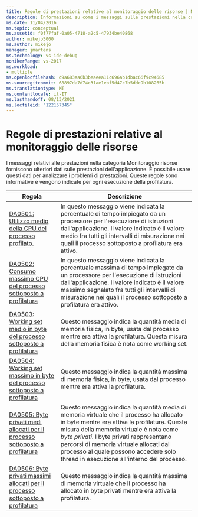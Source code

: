 ```yaml
---
title: Regole di prestazioni relative al monitoraggio delle risorse | Microsoft Docs
description: Informazioni su come i messaggi sulle prestazioni nella categoria Monitoraggio risorse forniscono dati aggiuntivi sulle prestazioni dell'applicazione.
ms.date: 11/04/2016
ms.topic: conceptual
ms.assetid: f0f77faf-0a05-4718-a2c5-47934be40868
author: mikejo5000
ms.author: mikejo
manager: jmartens
ms.technology: vs-ide-debug
monikerRange: vs-2017
ms.workload:
- multiple
ms.openlocfilehash: d9a683aa6b3beaeea11c696ab1dbac66f9c94685
ms.sourcegitcommit: 68897da7d74c31ae1ebf5d47c7b5ddc9b108265b
ms.translationtype: MT
ms.contentlocale: it-IT
ms.lasthandoff: 08/13/2021
ms.locfileid: "122157345"
---
```

# <a name="resource-monitoring-performance-rules"></a>Regole di prestazioni relative al monitoraggio delle risorse
I messaggi relativi alle prestazioni nella categoria Monitoraggio risorse forniscono ulteriori dati sulle prestazioni dell'applicazione. È possibile usare questi dati per analizzare i problemi di prestazioni. Queste regole sono informative e vengono indicate per ogni esecuzione della profilatura.

|Regola|Descrizione|
|-|-|
|[DA0501: Utilizzo medio della CPU del processo profilato.](../profiling/da0501-average-cpu-consumption-by-the-process-being-profiled.md)|In questo messaggio viene indicata la percentuale di tempo impiegato da un processore per l'esecuzione di istruzioni dall'applicazione. Il valore indicato è il valore medio fra tutti gli intervalli di misurazione nei quali il processo sottoposto a profilatura era attivo.|
|[DA0502: Consumo massimo CPU del processo sottoposto a profilatura](../profiling/da0502-maximum-cpu-consumption-by-the-process-being-profiled.md)|In questo messaggio viene indicata la percentuale massima di tempo impiegato da un processore per l'esecuzione di istruzioni dall'applicazione. Il valore indicato è il valore massimo segnalato fra tutti gli intervalli di misurazione nei quali il processo sottoposto a profilatura era attivo.|
|[DA0503: Working set medio in byte del processo sottoposto a profilatura](../profiling/da0503-average-working-set-in-bytes-for-the-process-being-profiled.md)|Questo messaggio indica la quantità media di memoria fisica, in byte, usata dal processo mentre era attiva la profilatura. Questa misura della memoria fisica è nota come working set.|
|[DA0504: Working set massimo in byte del processo sottoposto a profilatura](../profiling/da0504-maximum-working-set-in-bytes-for-the-process-being-profiled.md)|Questo messaggio indica la quantità massima di memoria fisica, in byte, usata dal processo mentre era attiva la profilatura.|
|[DA0505: Byte privati medi allocati per il processo sottoposto a profilatura](../profiling/da0505-average-private-bytes-allocated-for-the-process-being-profiled.md)|Questo messaggio indica la quantità media di memoria virtuale che il processo ha allocato in byte mentre era attiva la profilatura. Questa misura della memoria virtuale è nota come *byte privati*. I byte privati rappresentano percorsi di memoria virtuale allocati dal processo al quale possono accedere solo thread in esecuzione all'interno del processo.|
|[DA0506: Byte privati massimi allocati per il processo sottoposto a profilatura](../profiling/da0506-maximum-private-bytes-allocated-for-the-process-being-profiled.md)|Questo messaggio indica la quantità massima di memoria virtuale che il processo ha allocato in byte privati mentre era attiva la profilatura.|
